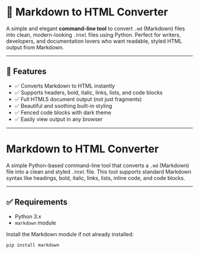 # 📄 Markdown to HTML Converter

A simple and elegant **command-line tool** to convert `.md` (Markdown) files into clean, modern-looking `.html` files using Python. Perfect for writers, developers, and documentation lovers who want readable, styled HTML output from Markdown.

---

## 🚀 Features

- ✅ Converts Markdown to HTML instantly
- ✅ Supports headers, bold, italic, links, lists, and code blocks
- ✅ Full HTML5 document output (not just fragments)
- ✅ Beautiful and soothing built-in styling
- ✅ Fenced code blocks with dark theme
- ✅ Easily view output in any browser

---
# Markdown to HTML Converter

A simple Python-based command-line tool that converts a `.md` (Markdown) file into a clean and styled `.html` file. This tool supports standard Markdown syntax like headings, bold, italic, links, lists, inline code, and code blocks.

---

## ✅ Requirements

- Python 3.x
- `markdown` module

Install the Markdown module if not already installed:

```bash
pip install markdown


